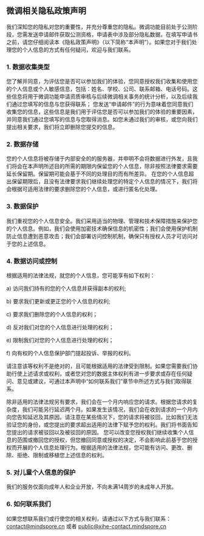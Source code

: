 ## 微调相关隐私政策声明

我们深知您的隐私对您的重要性，并充分尊重您的隐私。微调功能目前处于公测阶段，您需发送申请邮件获取公测资格，申请表中涉及部分隐私数据，在填写申请书之前，请您仔细阅读本《隐私政策声明》（以下简称“本声明”）。如果您对于我们处理您的个人信息的方式有任何疑问，欢迎与我们联系。

### 1. 数据收集类型

您了解并同意，为评估您是否可以参加我们的体验，您同意授权我们收集和使用您的个人信息或个人敏感信息，包括：姓名、学校、公司、联系邮箱、电话号码。这些信息将用于微调功能申请资质审核与后续微调相关事务的统计分析，以及后续我们通过您填写的信息与您获得联系； 您发送“申请邮件”的行为意味着您同意我们收集您的信息，这些信息是我们用于评估您是否可以参加我们的体验的重要因素，并同意我们通过您填写的信息与您取得消息。如您未通过我们的审核，或您向我们提出相关要求，我们将立即删除您提交的信息。

### 2. 数据存储

您的个人信息将被存储于内部安全的的服务器，并申明不会将数据进行外发，且我们将会在本声明所述目的所需的期限内保留您的个人信息，除非按照法律要求需要延长保留期。保留期可能会基于不同的处理目的而有所差异。 在您的个人信息超出保留期限后，且没有法律要求我们继续处理您的特定个人信息的情况下，我们将会根据可适用法律的要求删除您的个人信息，或进行匿名化处理。

### 3. 数据保护

我们重视您的个人信息安全。我们采用适当的物理、管理和技术保障措施来保护您的个人信息。例如，我们会使用加密技术确保信息的机密性；我们会使用保护机制防止信息遭到恶意攻击；我们会部署访问控制机制，确保只有授权人员才可访问对于您的上述信息。

### 4. 数据访问或控制

根据适用的法律法规，就您的个人信息，您可能享有如下权利：

a) 访问我们持有的您的个人信息并获得副本的权利;

b) 要求我们更新或更正您的个人信息的权利;

c) 要求我们删除您的个人信息的权利；

d) 反对我们对您的个人信息进行处理的权利；

e) 限制我们对您的个人信息进行处理的权利；

f) 向有权的个人信息保护部门提起投诉、举报的权利。

请注意该等权利不是绝对的，且可能根据适用的法律受到限制。如果您需要我们协助行使上述请求或权利，或者您对您的数据主体权利有进一步要求或存在任何疑问、意见或建议，可通过本声明中“如何联系我们”章节中所述方式与我们取得联系。

除非适用的法律法规另有要求，我们会在一个月内响应您的请求。根据您请求的复杂度，我们可能另行延迟两个月。如果发生该情况，我们会在收到请求的一个月内向您告知延迟及其原因。请注意在某些情况下，您的请求将被驳回，比如我们无法验证您的身份，或您提出的要求超出适用的法律下赋予您的权利。我们将书面告知您提出的请求被驳回以及被驳回的原因。 您可以改变您授权我们继续收集个人信息的范围或撤回您的授权，但您撤回同意或授权的决定，不会影响此前基于您的授权而开展的个人信息处理行为。根据适用的法律法规，您可能有访问、更改、删除、拒绝、限制或移植您上述信息的权利。

### 5. 对儿童个人信息的保护

我们的服务仅面向成年人和企业开放，不向未满14周岁的未成年人开放。

### 6. 如何联系我们

如果您想联系我们或行使您的相关权利，请通过以下方式与我们联系：contact@mindspore.cn 或者 public@xihe-contact.mindspore.cn